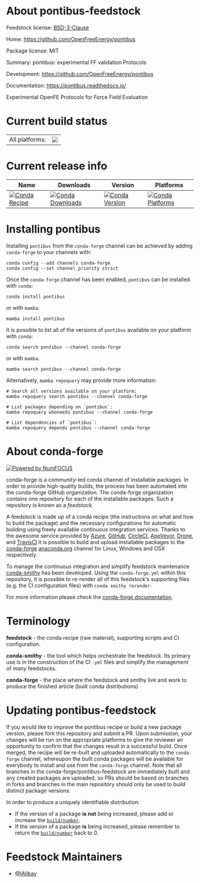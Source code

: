 About pontibus-feedstock
========================

Feedstock license: [BSD-3-Clause](https://github.com/conda-forge/pontibus-feedstock/blob/main/LICENSE.txt)

Home: https://github.com/OpenFreeEnergy/pontibus

Package license: MIT

Summary: pontibus: experimental FF validation Protocols

Development: https://github.com/OpenFreeEnergy/pontibus

Documentation: https://pontibus.readthedocs.io/

Experimental OpenFE Protocols for Force Field Evaluation


Current build status
====================


<table><tr><td>All platforms:</td>
    <td>
      <a href="https://dev.azure.com/conda-forge/feedstock-builds/_build/latest?definitionId=24968&branchName=main">
        <img src="https://dev.azure.com/conda-forge/feedstock-builds/_apis/build/status/pontibus-feedstock?branchName=main">
      </a>
    </td>
  </tr>
</table>

Current release info
====================

| Name | Downloads | Version | Platforms |
| --- | --- | --- | --- |
| [![Conda Recipe](https://img.shields.io/badge/recipe-pontibus-green.svg)](https://anaconda.org/conda-forge/pontibus) | [![Conda Downloads](https://img.shields.io/conda/dn/conda-forge/pontibus.svg)](https://anaconda.org/conda-forge/pontibus) | [![Conda Version](https://img.shields.io/conda/vn/conda-forge/pontibus.svg)](https://anaconda.org/conda-forge/pontibus) | [![Conda Platforms](https://img.shields.io/conda/pn/conda-forge/pontibus.svg)](https://anaconda.org/conda-forge/pontibus) |

Installing pontibus
===================

Installing `pontibus` from the `conda-forge` channel can be achieved by adding `conda-forge` to your channels with:

```
conda config --add channels conda-forge
conda config --set channel_priority strict
```

Once the `conda-forge` channel has been enabled, `pontibus` can be installed with `conda`:

```
conda install pontibus
```

or with `mamba`:

```
mamba install pontibus
```

It is possible to list all of the versions of `pontibus` available on your platform with `conda`:

```
conda search pontibus --channel conda-forge
```

or with `mamba`:

```
mamba search pontibus --channel conda-forge
```

Alternatively, `mamba repoquery` may provide more information:

```
# Search all versions available on your platform:
mamba repoquery search pontibus --channel conda-forge

# List packages depending on `pontibus`:
mamba repoquery whoneeds pontibus --channel conda-forge

# List dependencies of `pontibus`:
mamba repoquery depends pontibus --channel conda-forge
```


About conda-forge
=================

[![Powered by
NumFOCUS](https://img.shields.io/badge/powered%20by-NumFOCUS-orange.svg?style=flat&colorA=E1523D&colorB=007D8A)](https://numfocus.org)

conda-forge is a community-led conda channel of installable packages.
In order to provide high-quality builds, the process has been automated into the
conda-forge GitHub organization. The conda-forge organization contains one repository
for each of the installable packages. Such a repository is known as a *feedstock*.

A feedstock is made up of a conda recipe (the instructions on what and how to build
the package) and the necessary configurations for automatic building using freely
available continuous integration services. Thanks to the awesome service provided by
[Azure](https://azure.microsoft.com/en-us/services/devops/), [GitHub](https://github.com/),
[CircleCI](https://circleci.com/), [AppVeyor](https://www.appveyor.com/),
[Drone](https://cloud.drone.io/welcome), and [TravisCI](https://travis-ci.com/)
it is possible to build and upload installable packages to the
[conda-forge](https://anaconda.org/conda-forge) [anaconda.org](https://anaconda.org/)
channel for Linux, Windows and OSX respectively.

To manage the continuous integration and simplify feedstock maintenance
[conda-smithy](https://github.com/conda-forge/conda-smithy) has been developed.
Using the ``conda-forge.yml`` within this repository, it is possible to re-render all of
this feedstock's supporting files (e.g. the CI configuration files) with ``conda smithy rerender``.

For more information please check the [conda-forge documentation](https://conda-forge.org/docs/).

Terminology
===========

**feedstock** - the conda recipe (raw material), supporting scripts and CI configuration.

**conda-smithy** - the tool which helps orchestrate the feedstock.
                   Its primary use is in the construction of the CI ``.yml`` files
                   and simplify the management of *many* feedstocks.

**conda-forge** - the place where the feedstock and smithy live and work to
                  produce the finished article (built conda distributions)


Updating pontibus-feedstock
===========================

If you would like to improve the pontibus recipe or build a new
package version, please fork this repository and submit a PR. Upon submission,
your changes will be run on the appropriate platforms to give the reviewer an
opportunity to confirm that the changes result in a successful build. Once
merged, the recipe will be re-built and uploaded automatically to the
`conda-forge` channel, whereupon the built conda packages will be available for
everybody to install and use from the `conda-forge` channel.
Note that all branches in the conda-forge/pontibus-feedstock are
immediately built and any created packages are uploaded, so PRs should be based
on branches in forks and branches in the main repository should only be used to
build distinct package versions.

In order to produce a uniquely identifiable distribution:
 * If the version of a package **is not** being increased, please add or increase
   the [``build/number``](https://docs.conda.io/projects/conda-build/en/latest/resources/define-metadata.html#build-number-and-string).
 * If the version of a package **is** being increased, please remember to return
   the [``build/number``](https://docs.conda.io/projects/conda-build/en/latest/resources/define-metadata.html#build-number-and-string)
   back to 0.

Feedstock Maintainers
=====================

* [@IAlibay](https://github.com/IAlibay/)

